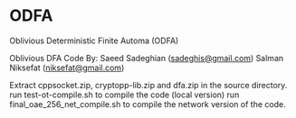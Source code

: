 # ODFA
Oblivious Deterministic Finite Automa (ODFA)


Oblivious DFA Code By:
Saeed Sadeghian (sadeghis@gmail.com)
Salman Niksefat (niksefat@gmail.com)

Extract cppsocket.zip, cryptopp-lib.zip and dfa.zip in the source directory. 
run test-ot-compile.sh to compile the code (local version)
run final_oae_256_net_compile.sh to compile the network version of the code.


